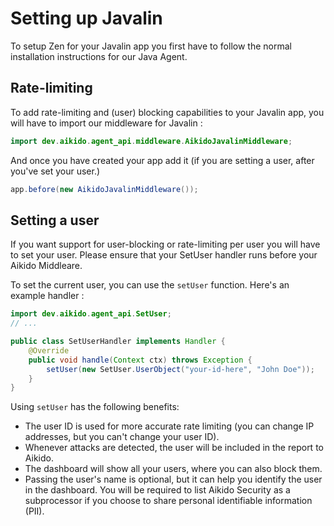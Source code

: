# Setting up Javalin

To setup Zen for your Javalin app you first have to follow the normal installation instructions for our Java Agent.

## Rate-limiting

To add rate-limiting and (user) blocking capabilities to your Javalin app, you will have to import our middleware for
Javalin :

```java
import dev.aikido.agent_api.middleware.AikidoJavalinMiddleware;
```

And once you have created your app add it (if you are setting a user, after you've set your user.)

```java
app.before(new AikidoJavalinMiddleware());
```

## Setting a user

If you want support for user-blocking or rate-limiting per user you will have to set your user.
Please ensure that your SetUser handler runs before your Aikido Middleare.

To set the current user, you can use the `setUser` function. Here's an example handler :

```java
import dev.aikido.agent_api.SetUser;
// ...

public class SetUserHandler implements Handler {
    @Override
    public void handle(Context ctx) throws Exception {
        setUser(new SetUser.UserObject("your-id-here", "John Doe"));
    }
}
```

Using `setUser` has the following benefits:

- The user ID is used for more accurate rate limiting (you can change IP addresses, but you can't change your user ID).
- Whenever attacks are detected, the user will be included in the report to Aikido.
- The dashboard will show all your users, where you can also block them.
- Passing the user's name is optional, but it can help you identify the user in the dashboard. You will be required to
  list Aikido Security as a subprocessor if you choose to share personal identifiable information (PII).
